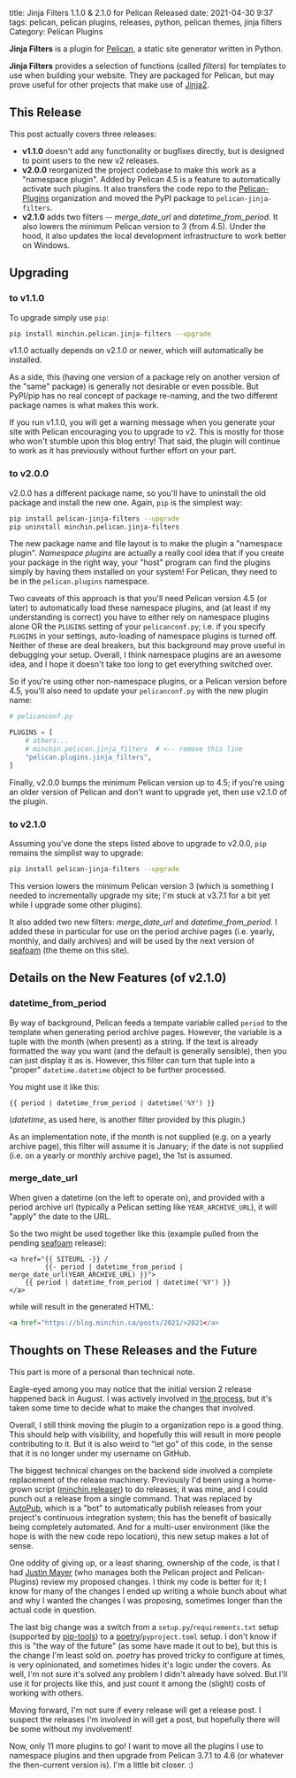 title: Jinja Filters 1.1.0 & 2.1.0 for Pelican Released
date: 2021-04-30 9:37
tags: pelican, pelican plugins, releases, python, pelican themes, jinja filters
Category: Pelican Plugins

**Jinja Filters** is a plugin for [Pelican](http://docs.getpelican.com/), a
static site generator written in Python.

**Jinja Filters** provides a selection of functions (called *filters*) for
templates to use when building your website. They are packaged for Pelican, but
may prove useful for other projects that make use of
[Jinja2](http://jinja.pocoo.org/).

## This Release
<!-- PELICAN_BEGIN_SUMMARY -->
This post actually covers three releases:

- **v1.1.0** doesn't add any functionality or bugfixes directly, but is
  designed to point users to the new v2 releases.
- **v2.0.0** reorganized the project codebase to make this work as a "namespace
  plugin". Added by Pelican 4.5 is a feature to automatically activate such
  plugins. It also transfers the code repo to the
  [Pelican-Plugins](https://github.com/pelican-plugins/jinja-filters)
  organization and moved the PyPI package to `pelican-jinja-filters`.
- **v2.1.0** adds two filters -- *merge_date_url* and *datetime_from_period*.
  It also lowers the minimum Pelican version to 3 (from 4.5). Under the hood,
  it also updates the local development infrastructure to work better on
  Windows.
<!-- read more -->

## Upgrading

### to v1.1.0

To upgrade simply use `pip`:

~~~sh
pip install minchin.pelican.jinja-filters --upgrade
~~~

v1.1.0 actually depends on v2.1.0 or newer, which will automatically be
installed. 

As a side, this (having one version of a package rely on another
version of the "same" package) is generally not desirable or even possible. But
PyPI/pip has no real concept of package re-naming, and the two different
package names is what makes this work.

If you run v1.1.0, you will get a warning message when you generate your site
with Pelican encouraging you to upgrade to v2. This is mostly for those who
won't stumble upon this blog entry! That said, the plugin will continue to work
as it has previously without further effort on your part.

### to v2.0.0

v2.0.0 has a different package name, so you'll have to uninstall the old
package and install the new one. Again, `pip` is the simplest way:

~~~sh
pip install pelican-jinja-filters --upgrade
pip uninstall minchin.pelican.jinja-filters
~~~

The new package name and file layout is to make the plugin a "namespace
plugin". *Namespace plugins* are actually a really cool idea that if you create
your package in the right way, your "host" program can find the plugins simply
by having them installed on your system! For Pelican, they need to be in the
`pelican.plugins` namespace.

Two caveats of this approach is that you'll need Pelican version 4.5 (or later)
to automatically load these namespace plugins, and (at least if my
understanding is correct) you have to either rely on namespace plugins alone OR
the `PLUGINS` setting of your `pelicanconf.py`; i.e. if you specify `PLUGINS`
in your settings, auto-loading of namespace plugins is turned off. Neither of
these are deal breakers, but this background may prove useful in debugging your
setup. Overall, I think namespace plugins are an awesome idea, and I hope it
doesn't take too long to get everything switched over.

So if you're using other non-namespace plugins, or a Pelican version before
4.5, you'll also need to update your `pelicanconf.py` with the new plugin name:

~~~python
# pelicanconf.py

PLUGINS = [
    # others...
    # minchin.pelican.jinja_filters  # <-- remove this line
    "pelican.plugins.jinja_filters",
]
~~~

Finally, v2.0.0 bumps the minimum Pelican version up to 4.5; if you're using an
older version of Pelican and don't want to upgrade yet, then use v2.1.0 of the
plugin.

### to v2.1.0

Assuming you've done the steps listed above to upgrade to v2.0.0, `pip` remains
the simplist way to upgrade:

~~~sh
pip install pelican-jinja-filters --upgrade
~~~

This version lowers the minimum Pelican version 3 (which is something I needed
to incrementally upgrade my site; I'm stuck at v3.7.1 for a bit yet while I
upgrade some other plugins).

It also added two new filters: *merge_date_url* and *datetime_from_period*. I
added these in particular for use on the period archive pages (i.e. yearly,
monthly, and daily archives) and will be used by the next version of
[seafoam](https://blog.minchin.ca/label/seafoam/) (the theme on this site).

## Details on the New Features (of v2.1.0)

### datetime_from_period

By way of background, Pelican feeds a tempate variable called `period` to the
template when generating period archive pages. However, the variable is a tuple
with the month (when present) as a string. If the text is already formatted the
way you want (and the default is generally sensible), then you can just display
it as is. However, this filter can turn that tuple into a "proper"
`datetime.datetime` object to be further processed.

You might use it like this:

~~~html+jinja
{{ period | datetime_from_period | datetime('%Y') }}
~~~

(*datetime*, as used here, is another filter provided by this plugin.)

As an implementation note, if the month is not supplied (e.g. on a yearly
archive page), this filter will assume it is January; if the date is not
supplied (i.e. on a yearly or monthly archive page), the 1st is assumed.

### merge_date_url

When given a datetime (on the left to operate on), and provided with a period
archive url (typically a Pelican setting like `YEAR_ARCHIVE_URL`), it will
"apply" the date to the URL.

So the two might be used together like this (example pulled from the pending
[seafoam](https://blog.minchin.ca/label/seafoam/) release):

~~~html+jinja
<a href="{{ SITEURL -}} /
         {{- period | datetime_from_period | merge_date_url(YEAR_ARCHIVE_URL) }}">
    {{ period | datetime_from_period | datetime('%Y') }}
</a>
~~~

while will result in the generated HTML:

~~~html
<a href="https://blog.minchin.ca/posts/2021/>2021</a>
~~~

## Thoughts on These Releases and the Future

This part is more of a personal than technical note.

Eagle-eyed among you may notice that the initial version 2 release happened
back in August. I was actively involved in [the
process](https://github.com/pelican-plugins/jinja-filters/pull/4), but it's
taken some time to decide what to make the changes that involved.

Overall, I still think moving the plugin to a organization repo is a good
thing. This should help with visibility, and hopefully this will result in more
people contributing to it. But it is also weird to "let go" of this code, in
the sense that it is no longer under my username on GitHub.

The biggest technical changes on the backend side involved a complete
replacement of the release machinery. Previously I'd been using a home-grown
script ([minchin.releaser](https://github.com/MinchinWeb/minchin.releaser)) to
do releases; it was mine, and I could punch out a release from a single
command. That was replaced by [AutoPub](https://github.com/autopub/autopub),
which is a "bot" to automatically publish releases from your project's
continuous integration system; this has the benefit of basically being
completely automated. And for a multi-user environment (like the hope is with
the new code repo location), this new setup makes a lot of sense.

One oddity of giving up, or a least sharing, ownership of the code, is that I
had [Justin Mayer](https://github.com/justinmayer) (who manages both the
Pelican project and Pelican-Plugins) review my proposed changes. I think my
code is better for it; I know for many of the changes I ended up writing a
whole bunch about what and why I wanted the changes I was proposing, sometimes
longer than the actual code in question.

The last big change was a switch from a `setup.py`/`requirements.txt` setup
(supported by [pip-tools](https://github.com/jazzband/pip-tools)) to a
[poetry](https://python-poetry.org/)/`pyproject.toml` setup. I don't know if
this is "the way of the future" (as some have made it out to be), but this is
the change I'm least sold on. *poetry* has proved tricky to configure at times,
is very opinionated, and sometimes hides it's logic under the covers. As well,
I'm not sure it's solved any problem I didn't already have solved. But I'll use
it for projects like this, and just count it among the (slight) costs of
working with others.

Moving forward, I'm not sure if every release will get a release post. I
suspect the releases I'm involved in will get a post, but hopefully there will
be some without my involvement!

Now, only 11 more plugins to go! I want to move all the plugins I use to
namespace plugins and then upgrade from Pelican 3.7.1 to 4.6 (or whatever the
then-current version is). I'm a little bit closer. :)
